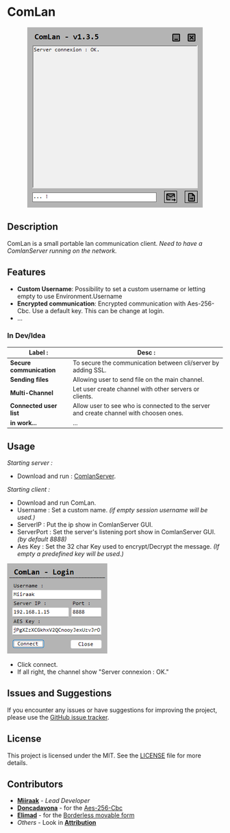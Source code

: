 # ComLan
<p align="center">
  <img src="/.github/Images/channel.png">
</p>
  
## Description
ComLan is a small portable lan communication client.
*Need to have a ComlanServer running on the network.*

## Features
- **Custom Username**: Possibility to set a custom username or letting empty to use Environment.Username
- **Encrypted communication**: Encrypted communication with Aes-256-Cbc. Use a default key. This can be change at login.
- ...

### In Dev/Idea
|Label :|Desc :|
|---|---|
| **Secure communication** | To secure the communication between cli/server by adding SSL. | 
| **Sending files** | Allowing user to send file on the main channel. |
| **Multi-Channel** | Let user create channel with other servers or clients. |
| **Connected user list**| Allow user to see who is connected to the server and create channel with choosen ones. |
| **in work...** | ...

## Usage
*Starting server :*
- Download and run : [ComlanServer](https://github.com/Miiraak/ComlanServer).

*Starting client :*
- Download and run ComLan.
- Username : Set a custom name. *(if empty session username will be used.)*
- ServerIP : Put the ip show in ComlanServer GUI.
- ServerPort : Set the server's listening port show in ComlanServer GUI. *(by default 8888)*
- Aes Key : Set the 32 char Key used to encrypt/Decrypt the message. *(If empty a predefined key will be used.)*

![login](/.github/Images/Login.png)
  
- Click connect.
- If all right, the channel show "Server connexion : OK." 

## Issues and Suggestions
If you encounter any issues or have suggestions for improving the project, please use the [GitHub issue tracker](https://github.com/Miiraak/ComlanClient/issues).

## License
This project is licensed under the MIT. See the [LICENSE](./LICENSE) file for more details.

## Contributors
- **[Miiraak](https://github.com/miiraak)** - *Lead Developer*
- **[Doncadavona](https://gist.github.com/doncadavona)** - for the [Aes-256-Cbc](https://gist.github.com/doncadavona/19bf1423daf2790276dc0a823cd8c579)
- **[Elimad](https://stackoverflow.com/users/2745573/elimad)** - for the [Borderless movable form](https://stackoverflow.com/questions/1592876/make-a-borderless-form-movable)
- *Others* - Look in **[Attribution](/.github/Attribution_Links.md)**
